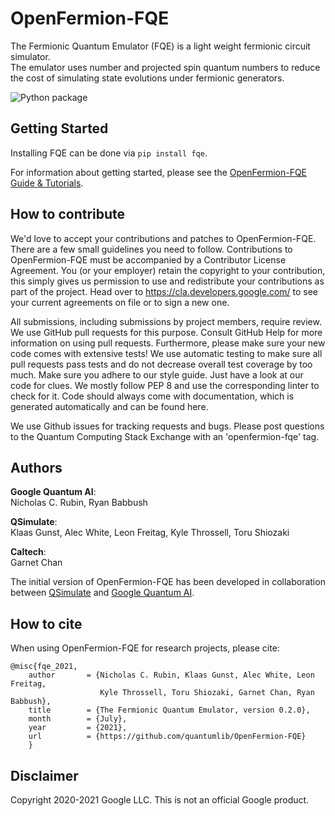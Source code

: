 # OpenFermion-FQE
The Fermionic Quantum Emulator (FQE) is a light weight fermionic circuit simulator.  
The emulator uses number and projected spin quantum numbers to reduce the cost of simulating state 
evolutions under fermionic generators. 

![Python package](https://github.com/quantumlib/OpenFermion-FQE/workflows/Python%20package/badge.svg?branch=master)

## Getting Started
Installing FQE can be done via `pip install fqe`.

For information about getting started, please see the
[OpenFermion-FQE Guide & Tutorials](https://quantumai.google/openfermion/fqe).

## How to contribute
We'd love to accept your contributions and patches to OpenFermion-FQE. 
There are a few small guidelines you need to follow. 
Contributions to OpenFermion-FQE must be accompanied by a Contributor License Agreement. 
You (or your employer) retain the copyright to your contribution, this simply gives us permission 
to use and redistribute your contributions as part of the project. 
Head over to https://cla.developers.google.com/ to see your current agreements on file or to sign a new one.

All submissions, including submissions by project members, require review. 
We use GitHub pull requests for this purpose. Consult GitHub Help for more information on using pull requests. 
Furthermore, please make sure your new code comes with extensive tests! We use automatic testing to 
make sure all pull requests pass tests and do not decrease overall test coverage by too much. 
Make sure you adhere to our style guide. Just have a look at our code for clues. 
We mostly follow PEP 8 and use the corresponding linter to check for it. 
Code should always come with documentation, which is generated automatically and can be found here.

We use Github issues for tracking requests and bugs. 
Please post questions to the Quantum Computing Stack Exchange with an 'openfermion-fqe' tag.

## Authors
__Google Quantum AI__:\
Nicholas C. Rubin, Ryan Babbush

__QSimulate__:\
Klaas Gunst, Alec White, Leon Freitag, Kyle Throssell, Toru Shiozaki

__Caltech__:\
Garnet Chan

The initial version of OpenFermion-FQE has been developed in collaboration between
[QSimulate](https://qsimulate.com/)
and [Google Quantum AI](https://quantumai.google/).
## How to cite
When using OpenFermion-FQE for research projects, please cite:

```
@misc{fqe_2021,
    author       = {Nicholas C. Rubin, Klaas Gunst, Alec White, Leon Freitag,
                    Kyle Throssell, Toru Shiozaki, Garnet Chan, Ryan Babbush},
    title        = {The Fermionic Quantum Emulator, version 0.2.0},
    month        = {July},
    year         = {2021},
    url          = {https://github.com/quantumlib/OpenFermion-FQE} 
    }
```

## Disclaimer
Copyright 2020-2021 Google LLC. This is not an official Google product.
